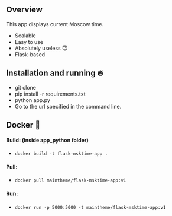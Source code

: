 ## Overview

This app displays current Moscow time.

* Scalable
* Easy to use
* Absolutely useless :innocent:
* Flask-based

## Installation and running :fire:

* git clone
* pip install -r requirements.txt
* python app.py
* Go to the url specified in the command line.

## Docker :whale:

#### Build: (inside app_python folder)

* `docker build -t flask-msktime-app .`

#### Pull: 

* `docker pull maintheme/flask-msktime-app:v1`

#### Run:

* `docker run -p 5000:5000 -t maintheme/flask-msktime-app:v1`